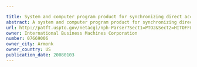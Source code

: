 ```yaml
---

title: System and computer program product for synchronizing direct access storage volumes
abstract: A system and computer program product for synchronizing direct access storage volumes designated as managed by storage management software with direct access storage volumes available to a computer system. An identifier of a volume is provided. The volume is connected to and available to a computer system, and is not managed by storage management software. The identifier is matched with an identification pattern included in a record of a database accessible to the computer system. Management options that facilitate managing the volume by the storage management software, and that are included in the record are retrieved from the record. The volume is automatically added to a set of volumes being managed by the storage management software. The adding of the volume includes designating the volume as being managed by the storage management software and providing the management options to the storage management software.
url: http://patft.uspto.gov/netacgi/nph-Parser?Sect1=PTO2&Sect2=HITOFF&p=1&u=%2Fnetahtml%2FPTO%2Fsearch-adv.htm&r=1&f=G&l=50&d=PALL&S1=07669006&OS=07669006&RS=07669006
owner: International Business Machines Corporation
number: 07669006
owner_city: Armonk
owner_country: US
publication_date: 20080103
---
```

